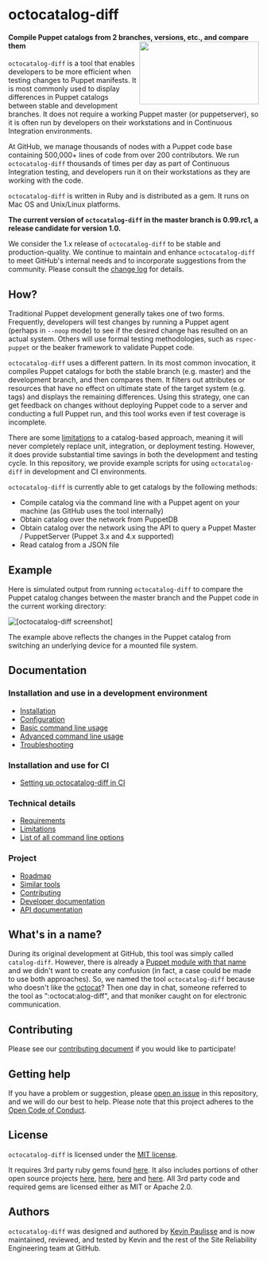 # octocatalog-diff

#### Compile Puppet catalogs from 2 branches, versions, etc., and compare them <img src="/doc/images/octocatolog-diff-logo.png" align="right" height=126 width=240>

`octocatalog-diff` is a tool that enables developers to be more efficient when testing changes to Puppet manifests. It is most commonly used to display differences in Puppet catalogs between stable and development branches. It does not require a working Puppet master (or puppetserver), so it is often run by developers on their workstations and in Continuous Integration environments.

At GitHub, we manage thousands of nodes with a Puppet code base containing 500,000+ lines of code from over 200 contributors. We run `octocatalog-diff` thousands of times per day as part of Continuous Integration testing, and developers run it on their workstations as they are working with the code.

`octocatalog-diff` is written in Ruby and is distributed as a gem. It runs on Mac OS and Unix/Linux platforms.

**The current version of `octocatalog-diff` in the master branch is 0.99.rc1, a release candidate for version 1.0.**

We consider the 1.x release of `octocatalog-diff` to be stable and production-quality. We continue to maintain and enhance `octocatalog-diff` to meet GitHub's internal needs and to incorporate suggestions from the community. Please consult the [change log](/doc/CHANGELOG.md) for details.

## How?

Traditional Puppet development generally takes one of two forms. Frequently, developers will test changes by running a Puppet agent (perhaps in `--noop` mode) to see if the desired change has resulted on an actual system. Others will use formal testing methodologies, such as `rspec-puppet` or the beaker framework to validate Puppet code.

`octocatalog-diff` uses a different pattern. In its most common invocation, it compiles Puppet catalogs for both the stable branch (e.g. master) and the development branch, and then compares them. It filters out attributes or resources that have no effect on ultimate state of the target system (e.g. tags) and displays the remaining differences. Using this strategy, one can get feedback on changes without deploying Puppet code to a server and conducting a full Puppet run, and this tool works even if test coverage is incomplete.

There are some [limitations](doc/limitations.md) to a catalog-based approach, meaning it will never completely replace unit, integration, or deployment testing. However, it does provide substantial time savings in both the development and testing cycle. In this repository, we provide example scripts for using `octocatalog-diff` in development and CI environments.

`octocatalog-diff` is currently able to get catalogs by the following methods:
- Compile catalog via the command line with a Puppet agent on your machine (as GitHub uses the tool internally)
- Obtain catalog over the network from PuppetDB
- Obtain catalog over the network using the API to query a Puppet Master / PuppetServer (Puppet 3.x and 4.x supported)
- Read catalog from a JSON file

## Example

Here is simulated output from running `octocatalog-diff` to compare the Puppet catalog changes between the master branch and the Puppet code in the current working directory:

<img src="doc/images/screenshot1.png" alt="[octocatalog-diff screenshot]">

The example above reflects the changes in the Puppet catalog from switching an underlying device for a mounted file system.

## Documentation

### Installation and use in a development environment

- [Installation](/doc/installation.md)
- [Configuration](/doc/configuration.md)
- [Basic command line usage](/doc/basic.md)
- [Advanced command line usage](/doc/advanced.md)
- [Troubleshooting](/doc/troubleshooting.md)

### Installation and use for CI

- [Setting up octocatalog-diff in CI](/doc/advanced-ci.md)

### Technical details

- [Requirements](/doc/requirements.md)
- [Limitations](/doc/limitations.md)
- [List of all command line options](/doc/optionsref.md)

### Project

- [Roadmap](/doc/roadmap.md)
- [Similar tools](/doc/similar.md)
- [Contributing](/.github/CONTRIBUTING.md)
- [Developer documentation](/doc/dev)
- [API documentation](/doc/dev/api.md)

## What's in a name?

During its original development at GitHub, this tool was simply called `catalog-diff`. However, there is already a [Puppet module with that name](https://forge.puppet.com/zack/catalog_diff) and we didn't want to create any confusion (in fact, a case could be made to use both approaches). So, we named the tool `octocatalog-diff` because who doesn't like the [octocat](https://octodex.github.com/)? Then one day in chat, someone referred to the tool as ":octocat:alog-diff", and that moniker caught on for electronic communication.

## Contributing

Please see our [contributing document](/.github/CONTRIBUTING.md) if you would like to participate!

## Getting help

If you have a problem or suggestion, please [open an issue](https://github.com/github/octocatalog-diff/issues/new) in this repository, and we will do our best to help. Please note that this project adheres to the [Open Code of Conduct](http://todogroup.org/opencodeofconduct/#GitHub%20Octocatalog-Diff/opensource@github.com).

## License

`octocatalog-diff` is licensed under the [MIT license](LICENSE).

It requires 3rd party ruby gems found [here](/vendor/cache). It also includes portions of other open source projects [here](/lib/octocatalog-diff/external/pson), [here](/spec/octocatalog-diff/fixtures/repos/default/modules/stdlib), [here](/spec/octocatalog-diff/support/httparty) and [here](/spec/octocatalog-diff/tests/external/pson). All 3rd party code and required gems are licensed either as MIT or Apache 2.0.

## Authors

`octocatalog-diff` was designed and authored by [Kevin Paulisse](https://github.com/kpaulisse) and is now maintained, reviewed, and tested by Kevin and the rest of the Site Reliability Engineering team at GitHub.
